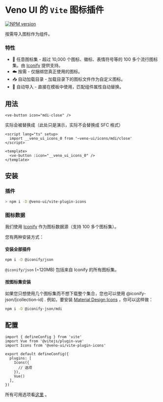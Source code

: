 # Veno UI 的 `Vite` 图标插件

[![NPM version](https://img.shields.io/npm/v/@veno-ui/vite-plugin-icons?color=a1b858&label=)](https://www.npmjs.com/package/@veno-ui/vite-plugin-icons)

按需导入图标作为组件。

### 特性

- 🤹 任意图标集 - 超过 10,000 个图标、徽标、表情符号等的 100 多个流行图标集。由 [Iconify](https://iconify.design/) 提供支持。
- ☁️ 按需 - 仅捆绑您真正使用的图标。
- 📥 自动加载目录 - 加载目录下的图标文件作为自定义图标。
- 📲 自动导入 - 直接在模板中使用，匹配组件属性自动替换。

## 用法

```vue
<ve-button icon="mdi-close" />
```

实际会被替换成（此处只是演示，实际不会替换成 SFC 格式）

```vue
<script lang="ts" setup>
  import __veno_ui_icons_0 from '~veno-ui/icons/mdi/close'
</script>

<template>
  <ve-button :icon="__veno_ui_icons_0" />
</template>
```

## 安装

### 插件

```sh
> npm i -D @veno-ui/vite-plugin-icons
```

### 图标数据

我们使用 [Iconify](https://iconify.design/) 作为图标数据源（支持 100 多个图标集）。

您有两种安装方式：

#### 安装全部插件

```sh
npm i -D @iconify/json
```

`@iconify/json` (~120MB) 包括来自 Iconify 的所有图标集。

#### 按图标集安装

如果您只想使用几个图标集而不想下载整个集合，您也可以使用 @iconify-json/[collection-id] . 例如，要安装 [Material Design Icons](https://icon-sets.iconify.design/mdi/) ，你可以这样做：

```sh
npm i -D @iconify-json/mdi
```

## 配置

```tsx
import { defineConfig } from 'vite'
import Vue from '@vitejs/plugin-vue'
import Icons from '@veno-ui/vite-plugin-icons'

export default defineConfig({
  plugins: [
    Icons({
      // 选项
    }),
    Vue()
  ],
})
```

所有可用选项看[这里](https://github.com/qq15725/veno-ui/blob/master/packages/vite-plugin-icons/src/core/types.ts) 。